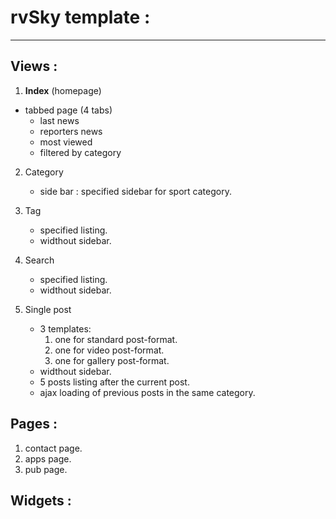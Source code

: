 # rvSky template :
----------------------------------------------------
## Views :
1. **Index** (homepage) 
  - tabbed page (4 tabs)
    * last news
    * reporters news
    * most viewed 
    * filtered by category
    
    
2. Category 
    - side bar : specified sidebar for sport category.
    
    
3. Tag
    - specified listing.
    - widthout sidebar.
    
    
4. Search
    - specified listing.
    - widthout sidebar.
    
    
5. Single post
    - 3 templates: 
        1. one for standard post-format.
        2. one for video post-format.
        3. one for gallery post-format.
    - widthout sidebar.
    - 5 posts listing after the current post.
    - ajax loading of previous posts in the same category.
    

## Pages :
1. contact page.
2. apps page.
3. pub page.

## Widgets :
